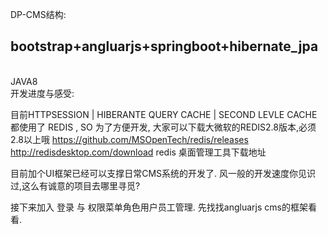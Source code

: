 DP-CMS结构:</br>
<h2>bootstrap+angluarjs+springboot+hibernate_jpa</h2></br>
JAVA8
</br>
开发进度与感受:</br>

目前HTTPSESSION | HIBERANTE QUERY CACHE | SECOND LEVLE CACHE都使用了 REDIS , SO 为了方便开发, 大家可以下载大微软的REDIS2.8版本,必须2.8以上哦
https://github.com/MSOpenTech/redis/releases</br>
http://redisdesktop.com/download redis 桌面管理工具下载地址

目前加个UI框架已经可以支撑日常CMS系统的开发了. 风一般的开发速度你见识过,这么有诚意的项目去哪里寻觅?

接下来加入 登录 与 权限菜单角色用户员工管理. 先找找angluarjs cms的框架看看. 
